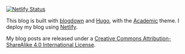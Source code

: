 [![Netlify Status](https://api.netlify.com/api/v1/badges/aca8fccd-8165-45c4-809b-c1fc061b26dd/deploy-status)](https://app.netlify.com/sites/ecstatic-nobel-ddb4cd/deploys)

This blog is built with [blogdown](https://github.com/rstudio/blogdown) and [Hugo](https://gohugo.io/), with the [Academic](https://sourcethemes.com/academic/) theme. I deploy my blog using [Netlify](https://www.netlify.com/). 

My blog posts are released under a [Creative Commons Attribution-ShareAlike 4.0 International License](http://creativecommons.org/licenses/by-sa/4.0/).
